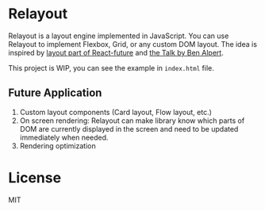 # Relayout
Relayout is a layout engine implemented in JavaScript. You can use Relayout to implement Flexbox, Grid, or any custom DOM layout.
The idea is inspired by [layout part of React-future](https://github.com/reactjs/react-future/tree/master/04%20-%20Layout/prototype) and [the Talk by Ben Alpert](https://www.youtube.com/watch?v=-RJf2jYzs8A).

This project is WIP, you can see the example in `index.html` file.
## Future Application
1. Custom layout components (Card layout, Flow layout, etc.)
2. On screen rendering: Relayout can make library know which parts of DOM are currently displayed in the screen and need to be updated immediately when needed.
3. Rendering optimization

# License
MIT